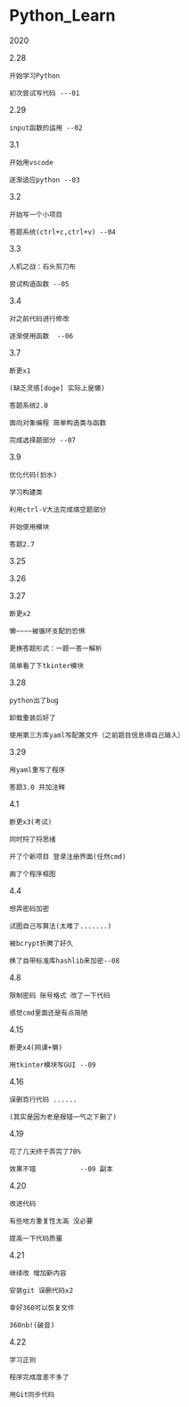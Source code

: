 # Python_Learn
2020


2.28

    开始学习Python

    初次尝试写代码 ---01


2.29

    input函数的运用 --02


3.1

    开始用vscode

    逐渐适应python --03


3.2

    开始写一个小项目

    答题系统(ctrl+c,ctrl+v) --04


3.3

    人机之战：石头剪刀布

    尝试构造函数 --05


3.4

    对之前代码进行修改

    逐渐使用函数  --06


3.7

    断更x1
    
    (缺乏灵感[doge] 实际上是懒)

    答题系统2.0

    面向对象编程 简单构造类与函数

    完成选择题部分 --07


3.9

    优化代码(划水)

    学习构建类

    利用ctrl-V大法完成填空题部分

    开始使用模块

    答题2.7


3.25 

3.26 

3.27

    断更x2

    懒~~~~被循环支配的恐惧

    更换答题形式：一题一答一解析

    简单看了下tkinter模块


3.28

    python出了bug

    卸载重装后好了

    使用第三方库yaml写配置文件（之前题目信息得自己输入）
    

3.29

    用yaml重写了程序

    答题3.0 并加注释


4.1

    断更x3(考试)

    同时捋了捋思绪
    
    开了个新项目 登录注册界面(任然cmd)

    画了个程序框图


4.4

    想弄密码加密

    试图自己写算法(太难了.......)

    被bcrypt折腾了好久

    换了自带标准库hashlib来加密--08


4.8

    限制密码 账号格式 改了一下代码

    感觉cmd里面还是有点简陋 


4.15

    断更x4(网课+懒)

    用tkinter模块写GUI --09


4.16

    误删百行代码 ......

    (其实是因为老是报错一气之下删了)


4.19

    花了几天终于弄完了70%

    效果不错           --09 副本


4.20

    改进代码

    有些地方重复性太高 没必要

    提高一下代码质量


4.21

    继续改 增加新内容

    安装git 误删代码x2 

    幸好360可以恢复文件

    360nb!(破音)


4.22

    学习正则

    程序完成度差不多了

    用Git同步代码     
